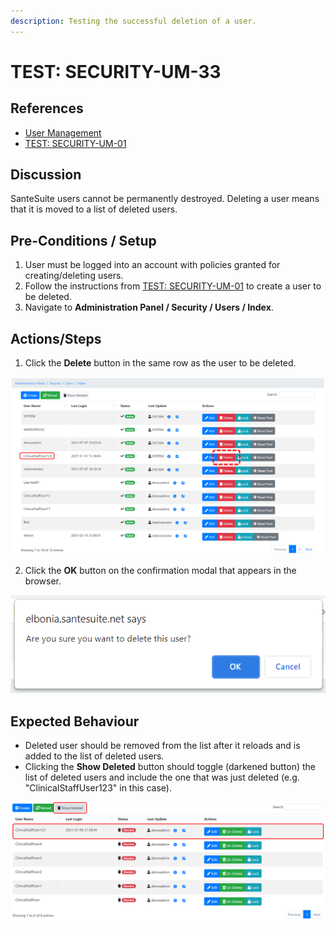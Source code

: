 ```yaml
---
description: Testing the successful deletion of a user.
---
```


# TEST: SECURITY-UM-33

## References

* [User Management](../../../../../operations/security-administration/user-management.md)
* [TEST: SECURITY-UM-01](test-security-um-01.md) 

## Discussion

SanteSuite users cannot be permanently destroyed. Deleting a user means that it is moved to a list of deleted users. 

## Pre-Conditions / Setup

1. User must be logged into an account with policies granted for creating/deleting users.
2. Follow the instructions from [TEST: SECURITY-UM-01](test-security-um-01.md) to create a user to be deleted.
3. Navigate to **Administration Panel / Security / Users / Index**.

## Actions/Steps

1. Click the **Delete** button in the same row as the user to be deleted.

![](../../../../../../.gitbook/assets/image%20%28301%29.png)

2. Click the **OK** button on the confirmation modal that appears in the browser.

![](../../../../../../.gitbook/assets/image%20%28312%29.png)

## Expected Behaviour

* Deleted user should be removed from the list after it reloads and is added to the list of deleted users.
* Clicking the **Show Deleted** button should toggle \(darkened button\) the list of deleted users and include the one that was just deleted \(e.g. "ClinicalStaffUser123" in this case\).

![](../../../../../../.gitbook/assets/image%20%28297%29.png)

